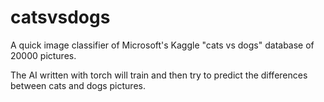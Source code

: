 # catsvsdogs

A quick image classifier of Microsoft's Kaggle "cats vs dogs" database of 20000 pictures.

The AI written with torch will train and then try to predict the differences between cats and dogs pictures.
